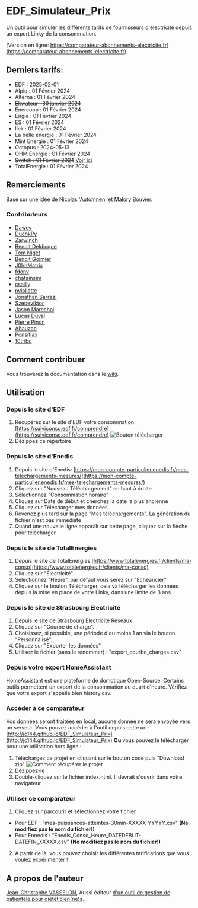# EDF_Simulateur_Prix
Un outil pour simuler les différents tarifs de fournisseurs d'électricité depuis un export Linky de la consommation.

[Version en ligne: https://comparateur-abonnements-electricite.fr](https://comparateur-abonnements-electricite.fr)

## Derniers tarifs: 
* EDF : 2025-02-01
* Alpiq : 01 Février 2024
* Alterna : 01 Février 2024
* ~~Ekwateur : 30 janvier 2024~~
* Enercoop : 01 Février 2024
* Engie : 01 Février 2024
* ES : 01 Février 2024
* Ilek : 01 Février 2024
* La belle énergie : 01 Février 2024
* Mint Energie : 01 Février 2024
* Octopus : 2024-05-13
* OHM Energie : 01 Février 2024
* ~~Switch : 01 Février 2024~~ [Voir ici](https://www.jechange.fr/energie/chez-switch/)
* TotalEnergie : 01 Février 2024

## Remerciements
Basé sur une idée de [Nicolas 'Automnen'](https://twitter.com/autommen/) et [Malory Bouvier](https://twitter.com/MaloryBouvier/).

### Contributeurs
* [Dawey](https://github.com/Daweyy)
* [DuchkPy](https://github.com/DuchkPy)
* [Zarwinch](https://github.com/zarwinch)
* [Benoit Deldicque](https://github.com/bddq)
* [Tom Niget](https://github.com/zdimension)
* [Benoit Goimier](https://github.com/BenoitGoimier)
* [J0hnMatrix](https://github.com/J0hnMatrix)
* [fdonv](https://github.com/fdonv)
* [chatainsim](https://github.com/chatainsim)
* [csailly](https://github.com/csailly)
* [nviallatte](https://github.com/nviallatte)
* [Jonathan Sarrazi](https://github.com/jo-sarrazin)
* [Szepeviktor](https://github.com/szepeviktor)
* [Jason Marechal](https://github.com/JasonMarechal)
* [Lucas Duval](https://github.com/LucasDuval)
* [Pierre Pinon](https://github.com/pierrepinon)
* [Abauzac](https://github.com/abauzac)
* [Ponsifiax](https://github.com/ponsifiax)
* [10tribu](https://github.com/10tribu)

## Comment contribuer
Vous trouverez la documentation dans le [wiki](https://github.com/JC144/EDF_Simulateur_Prix/wiki).

## Utilisation

### Depuis le site d'EDF
1. Récupérez sur le site d'EDF votre consommation [https://suiviconso.edf.fr/comprendre](https://suiviconso.edf.fr/comprendre)
![Bouton télécharger](https://user-images.githubusercontent.com/1168432/216930725-d3af991d-7761-40bc-892f-285d11390fd8.png)
2. Dézippez ce répertoire

### Depuis le site d'Enedis
1. Depuis le site d'Enedis: [https://mon-compte-particulier.enedis.fr/mes-telechargements-mesures/](https://mon-compte-particulier.enedis.fr/mes-telechargements-mesures/)
2. Cliquez sur "Nouveau Téléchargement" en haut à droite
3. Sélectionnez "Consommation horaire"
4. Cliquez sur Date de début et cherchez la date la plus ancienne
5. Cliquez sur Télécharger mes données
6. Revenez plus tard sur la page "Mes téléchargements". La génération du fichier n'est pas immédiate
7. Quand une nouvelle ligne apparaît sur cette page, cliquez sur la flèche pour télécharger

### Depuis le site de TotalEnergies
1. Depuis le site de TotalEnergies [https://www.totalenergies.fr/clients/ma-conso](https://www.totalenergies.fr/clients/ma-conso)
2. Cliquez sur "Électricité"
3. Sélectionnez "Heure", par défaut vous serez sur "Echéancier"
4. Cliquez sur le bouton Télécharger, cela va télécharger les données depuis la mise en place de votre Linky, dans une limite de 3 ans

### Depuis le site de Strasbourg Electricité
1. Depuis le site de [Strasbourg Electricité Réseaux](https://maconsolinky.strasbourg-electricite-reseaux.fr)
2. Cliquez sur "Courbe de charge".
3. Choisissez, si possible, une période d'au moins 1 an via le bouton "Personnalisé".
4. Cliquez sur "Exporter les données"
5. Utilisez le fichier (sans le renommer) : "export_courbe_charges.csv"

### Depuis votre export HomeAssistant
HomeAssistant est une plateforme de domotique Open-Source.
Certains outils permettent un export de la consommation au quart d'heure.
Vérifiez que votre export s'appelle bien history.csv.

### Accéder à ce comparateur
Vos données seront traitées en local, aucune donnée ne sera envoyée vers un serveur.
Vous pouvez accéder à l'outil depuis cette url : [http://jc144.github.io/EDF_Simulateur_Prix](http://jc144.github.io/EDF_Simulateur_Prix)
**Ou** vous pouvez le télécharger pour une utilisation hors ligne :
1. Téléchargez ce projet en cliquant sur le bouton code puis "Download zip"
![Comment récupérer le projet](https://user-images.githubusercontent.com/1168432/216541398-0d862d3f-30d6-4b08-9e79-7e3d5a1cdfef.png)
2. Dézippez-le
3. Double-cliquez sur le fichier index.html. Il devrait s'ouvrir dans votre navigateur.

### Utiliser ce comparateur
1. Cliquez sur parcourir et sélectionnez votre fichier
  * Pour EDF : "mes-puissances-atteintes-30min-XXXXX-YYYYY.csv" **(Ne modifiez pas le nom du fichier!)**
  * Pour Ennedis : "Enedis_Conso_Heure_DATEDEBUT-DATEFIN_XXXXX.csv" **(Ne modifiez pas le nom du fichier!)**
2. A partir de là, vous pouvez choisir les différentes tarifications que vous voulez expérimenter !

## A propos de l'auteur
[Jean-Christophe VASSELON](https://www.linkedin.com/in/jvasselon/), 
Aussi éditeur [d'un outil de gestion de patientèle pour diététicien(ne)s](https://www.patientailes.com).
